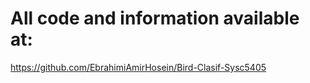 
# All code and information available at:

https://github.com/EbrahimiAmirHosein/Bird-Clasif-Sysc5405
